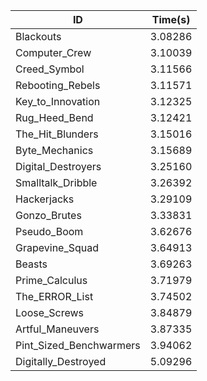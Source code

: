 |ID|Time(s)|
|-|-|
|Blackouts|3.08286|
|Computer_Crew|3.10039|
|Creed_Symbol|3.11566|
|Rebooting_Rebels|3.11571|
|Key_to_Innovation|3.12325|
|Rug_Heed_Bend|3.12421|
|The_Hit_Blunders|3.15016|
|Byte_Mechanics|3.15689|
|Digital_Destroyers|3.25160|
|Smalltalk_Dribble|3.26392|
|Hackerjacks|3.29109|
|Gonzo_Brutes|3.33831|
|Pseudo_Boom|3.62676|
|Grapevine_Squad|3.64913|
|Beasts|3.69263|
|Prime_Calculus|3.71979|
|The_ERROR_List|3.74502|
|Loose_Screws|3.84879|
|Artful_Maneuvers|3.87335|
|Pint_Sized_Benchwarmers|3.94062|
|Digitally_Destroyed|5.09296|
